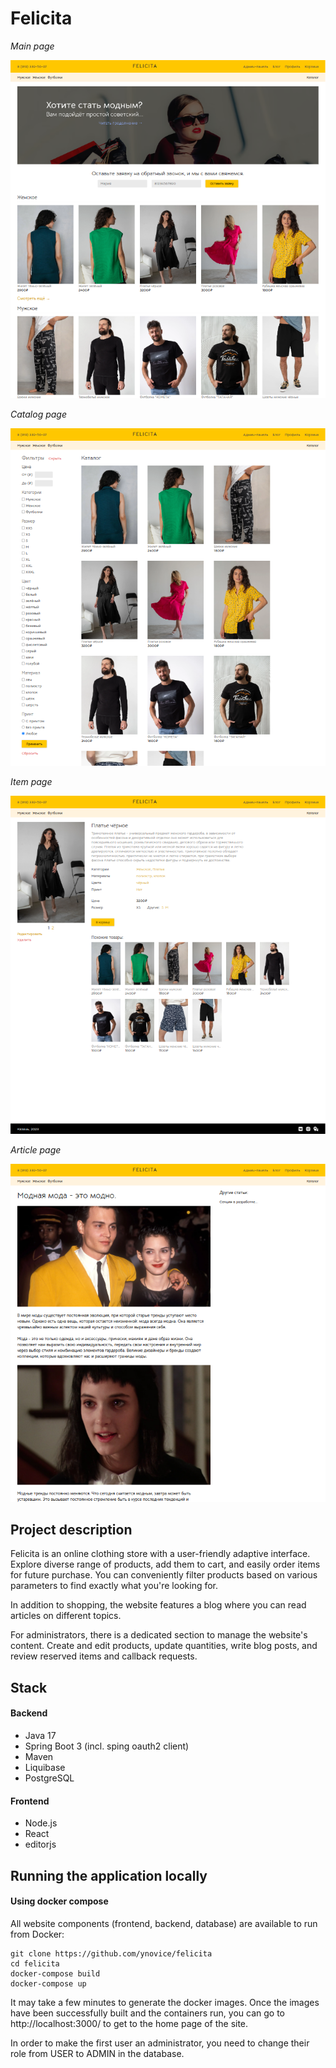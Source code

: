 # Felicita

*Main page*

![Main page](main-page-screenshot.png)

*Catalog page*

![Catalog page](catalog-page-screenshot.png)

*Item page*

![Item page](item-page-screenshot.png)

*Article page*

![Article page](article-page-screenshot.png)

## Project description

Felicita is an online clothing store with a user-friendly adaptive interface.
Explore diverse range of products, add them to cart, and easily order items for future 
purchase. You can conveniently filter products based on various parameters to find exactly 
what you're looking for.

In addition to shopping, the website features a blog where you can read articles on different topics.

For administrators, there is a dedicated section to manage the website's content. Create and edit 
products, update quantities, write blog posts, and review reserved items and callback requests.

## Stack

#### Backend

- Java 17
- Spring Boot 3 (incl. sping oauth2 client)
- Maven
- Liquibase
- PostgreSQL

#### Frontend

- Node.js
- React
- editorjs

## Running the application locally

#### Using docker compose

All website components (frontend, backend, database) are available to run from Docker:

```shell
git clone https://github.com/ynovice/felicita
cd felicita
docker-compose build
docker-compose up
```

It may take a few minutes to generate the docker images. Once the images have been successfully built and the
containers run, you can go to http://localhost:3000/ to get to the home page of the site.

In order to make the first user an administrator, you need to change their role from USER to ADMIN in the database.